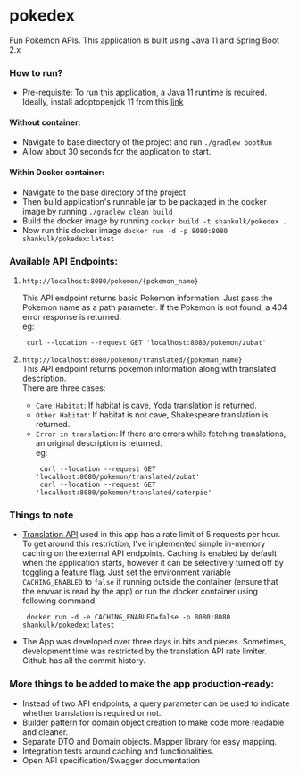 # pokedex
Fun Pokemon APIs. This application is built using Java 11 and Spring Boot 2.x

### How to run?
- Pre-requisite: To run this application, a Java 11 runtime is required. Ideally, install adoptopenjdk 11 from this [link](https://adoptopenjdk.net/installation.html)

#### Without container:
- Navigate to base directory of the project and run `./gradlew bootRun`
- Allow about 30 seconds for the application to start.

#### Within Docker container:
- Navigate to the base directory of the project
- Then build application's runnable jar to be packaged in the docker image by running `./gradlew clean build`  
- Build the docker image by running `docker build -t shankulk/pokedex .`
- Now run this docker image `docker run -d -p 8080:8080 shankulk/pokedex:latest`

### Available API Endpoints:
1. `http://localhost:8080/pokemon/{pokemon_name}`  
   
   This API endpoint returns basic Pokemon information. Just pass the Pokemon name as a path parameter. If the Pokemon is not found, a 404 error response is returned.   
   eg: 
   ```shell
    curl --location --request GET 'localhost:8080/pokemon/zubat'
   ```
2. `http://localhost:8080/pokemon/translated/{pokeman_name}`  
This API endpoint returns pokemon information along with translated description.  
   There are three cases:
   - `Cave Habitat`: If habitat is cave, Yoda translation is returned.
   - `Other Habitat`: If habitat is not cave, Shakespeare translation is returned.
   - `Error in translation`: If there are errors while fetching translations, an original description is returned.  
    eg:  
     ```shell
      curl --location --request GET 'localhost:8080/pokemon/translated/zubat'
      curl --location --request GET 'localhost:8080/pokemon/translated/caterpie'
     ```
     
### Things to note
- [Translation API](https://funtranslations.com/api) used in this app has a rate limit of 5 requests per hour. To get around this restriction, I've implemented simple in-memory caching on the external API endpoints.
Caching is enabled by default when the application starts, however it can be selectively turned off by toggling a feature flag. Just set the environment variable `CACHING_ENABLED` to `false` if running outside the container (ensure that the envvar is read by the app) or run the docker container using following command
    ```shell
     docker run -d -e CACHING_ENABLED=false -p 8080:8080 shankulk/pokedex:latest
    ```
- The App was developed over three days in bits and pieces. Sometimes, development time was restricted by the translation API rate limiter. Github has all the commit history.

### More things to be added to make the app production-ready:
- Instead of two API endpoints, a query parameter can be used to indicate whether translation is required or not.
- Builder pattern for domain object creation to make code more readable and cleaner.
- Separate DTO and Domain objects. Mapper library for easy mapping. 
- Integration tests around caching and functionalities.
- Open API specification/Swagger documentation